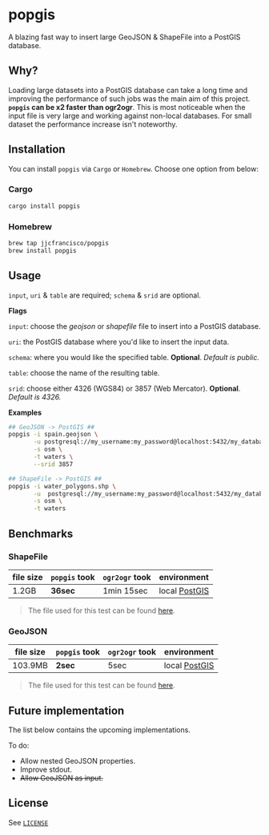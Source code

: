 # popgis
A blazing fast way to insert large GeoJSON & ShapeFile into a PostGIS database.

## Why?

Loading large datasets into a PostGIS database can take a long time and improving the performance of such jobs was the main aim of this project. **`popgis` can be x2 faster than ogr2ogr**. This is most noticeable when the input file is very large and working against non-local databases. For small dataset the performance increase isn't noteworthy.

## Installation
You can install `popgis` via `Cargo` or `Homebrew`. Choose one option from below:

### Cargo
```bash
cargo install popgis
```

### Homebrew
```bash
brew tap jjcfrancisco/popgis
brew install popgis
```

## Usage
`input`, `uri` & `table` are required; `schema` & `srid` are optional.

**Flags**

`input`: choose the *geojson* or *shapefile* file to insert into a PostGIS database.

`uri`: the PostGIS database where you'd like to insert the input data.

`schema`: where you would like the specified table. **Optional**. *Default is public.*

`table`: choose the name of the resulting table.

`srid`: choose either 4326 (WGS84) or 3857 (Web Mercator).  **Optional**. *Default is 4326.*

**Examples**
```bash
## GeoJSON -> PostGIS ##
popgis -i spain.geojson \
       -u postgresql://my_username:my_password@localhost:5432/my_database \
       -s osm \
       -t waters \
       --srid 3857

## ShapeFile -> PostGIS ##
popgis -i water_polygons.shp \
       -u  postgresql://my_username:my_password@localhost:5432/my_database \
       -s osm \
       -t waters
```

## Benchmarks

### ShapeFile

| file size |  `popgis` took | `ogr2ogr` took | environment |
|-----------|----------------|----------------|-------------|
| 1.2GB     | **36sec**      | 1min 15sec     | local [PostGIS](https://hub.docker.com/r/kartoza/postgis/)       | 

> The file used for this test can be found [here](https://osmdata.openstreetmap.de/data/water-polygons.html).

### GeoJSON

| file size |  `popgis` took | `ogr2ogr` took | environment |
|-----------|----------------|----------------|-------------|
| 103.9MB   | **2sec**       | 5sec           | local [PostGIS](https://hub.docker.com/r/kartoza/postgis/)       | 

> The file used for this test can be found [here](https://data.cityofnewyork.us/City-Government/NYC-Street-Centerline-CSCL-/exjm-f27b).

## Future implementation
The list below contains the upcoming implementations.

To do:

* Allow nested GeoJSON properties.
* Improve stdout.
* <del>Allow GeoJSON as input.</del>

## License
See [`LICENSE`](./LICENSE)
